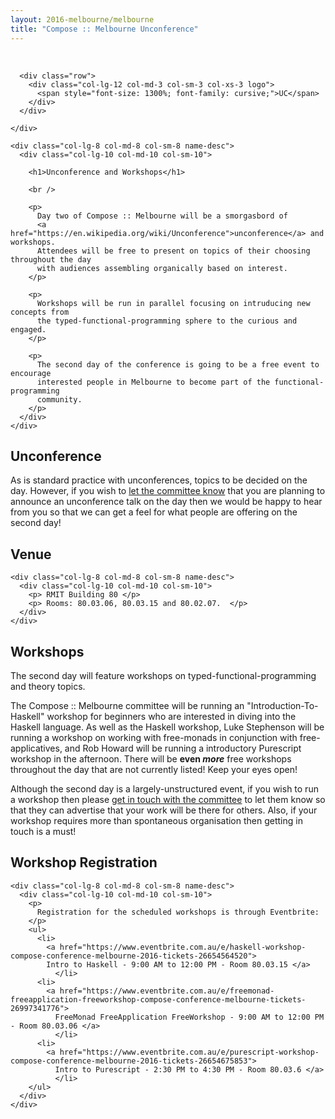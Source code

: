 ```yaml
---
layout: 2016-melbourne/melbourne
title: "Compose :: Melbourne Unconference"
---
```


<!--

Unconference Content:

* What is it?
* What do you need to do?
* Why isn't it ready yet?

-->


<div class="sep talk melbourne" data-stellar-background-ratio="0.5" style="background-position: 50% -91.5px;"></div>

<br />
<div class="container">
  <div class="row">
    <div class="col-lg-4 col-md-4 col-sm-4 name">

      <div class="row">
        <div class="col-lg-12 col-md-3 col-sm-3 col-xs-3 logo">
          <span style="font-size: 1300%; font-family: cursive;">UC</span>
        </div>
      </div>

    </div>

    <div class="col-lg-8 col-md-8 col-sm-8 name-desc">
      <div class="col-lg-10 col-md-10 col-sm-10">

        <h1>Unconference and Workshops</h1>

        <br />

        <p>
          Day two of Compose :: Melbourne will be a smorgasbord of
          <a href="https://en.wikipedia.org/wiki/Unconference">unconference</a> and workshops.
          Attendees will be free to present on topics of their choosing throughout the day
          with audiences assembling organically based on interest.
        </p>

        <p>
          Workshops will be run in parallel focusing on intruducing new concepts from
          the typed-functional-programming sphere to the curious and engaged.
        </p>

        <p>
          The second day of the conference is going to be a free event to encourage
          interested people in Melbourne to become part of the functional-programming
          community.
        </p>
      </div>
    </div>
  </div>
</div>

<div class="container cfpsection" id="knowmore">
  <div class="row">
    <div class="col-lg-4 col-md-4 col-sm-4 name">
      <h2>Unconference</h2>
    </div>
    <div class="col-lg-8 col-md-8 col-sm-8 name-desc">
      <div class="col-lg-10 col-md-10 col-sm-10">
        <p>
          As is standard practice with unconferences, topics to be decided on the day.
          However, if you wish to <a href="mailto:composemel-admin@googlegroups.com">let the committee know</a>
          that you are planning to announce an unconference talk on the day
          then we would be happy to hear from you so that we can get a feel for
          what people are offering on the second day!
        </p>
      </div>
    </div>
  </div>
</div>

<div class="container cfpsection" id="knowmore">
  <div class="row">
    <div class="col-lg-4 col-md-4 col-sm-4 name">
      <h2>Venue </h2>
    </div>

    <div class="col-lg-8 col-md-8 col-sm-8 name-desc">
      <div class="col-lg-10 col-md-10 col-sm-10">
        <p> RMIT Building 80 </p>
        <p> Rooms: 80.03.06, 80.03.15 and 80.02.07.  </p>
      </div>
    </div>
  </div>
</div>

<div class="container cfpsection" id="knowmore">
  <div class="row">
    <div class="col-lg-4 col-md-4 col-sm-4 name">
      <h2>Workshops</h2>
    </div>
    <div class="col-lg-8 col-md-8 col-sm-8 name-desc">
      <div class="col-lg-10 col-md-10 col-sm-10">
        <p>
          The second day will feature workshops on typed-functional-programming and theory
          topics.
        </p>
        <p>
          The Compose :: Melbourne committee will be running an "Introduction-To-Haskell"
          workshop for beginners who are interested in diving into the Haskell language.
          As well as the Haskell workshop, Luke Stephenson will be running a workshop
          on working with free-monads in conjunction with free-applicatives,
          and Rob Howard will be running a introductory
          Purescript workshop in the afternoon. There will be <strong>even <em>more</em></strong>
          free workshops throughout the day that are not currently listed! Keep your
          eyes open!
        </p>
        <p>
          Although the second day is a largely-unstructured event, if you wish to run
          a workshop then please <a href="mailto:composemel-admin@googlegroups.com">get in touch with the committee</a>
          to let them know so that they can advertise that your work will be there for others.
          Also, if your workshop requires more than spontaneous organisation then
          getting in touch is a must!
        </p>
      </div>
    </div>
  </div>
</div>

<div class="container cfpsection" id="dates">
  <div class="row">
    <div class="col-lg-4 col-md-4 col-sm-4 name">
      <h2>Workshop Registration</h2>
    </div>

    <div class="col-lg-8 col-md-8 col-sm-8 name-desc">
      <div class="col-lg-10 col-md-10 col-sm-10">
        <p>
          Registration for the scheduled workshops is through Eventbrite:
        </p>
        <ul>
          <li>
            <a href="https://www.eventbrite.com.au/e/haskell-workshop-compose-conference-melbourne-2016-tickets-26654564520">
            Intro to Haskell - 9:00 AM to 12:00 PM - Room 80.03.15 </a>
              </li>
          <li>
            <a href="https://www.eventbrite.com.au/e/freemonad-freeapplication-freeworkshop-compose-conference-melbourne-tickets-26997341776">
              FreeMonad FreeApplication FreeWorkshop - 9:00 AM to 12:00 PM - Room 80.03.06 </a>
              </li>
          <li>
            <a href="https://www.eventbrite.com.au/e/purescript-workshop-compose-conference-melbourne-2016-tickets-26654675853">
              Intro to Purescript - 2:30 PM to 4:30 PM - Room 80.03.6 </a>
              </li>
        </ul>
      </div>
    </div>
  </div>
</div>
